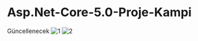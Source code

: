 # Asp.Net-Core-5.0-Proje-Kampi
Güncellenecek
![1](https://user-images.githubusercontent.com/90845328/232838573-86c46ca7-b0d0-40a2-a999-b1f1fb95447a.png)
![2](https://user-images.githubusercontent.com/90845328/232838555-cfbea4d0-183b-4772-8135-ef5860440658.png)

